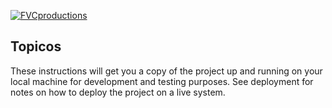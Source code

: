 <a href="https://gitlab.com/rocha.public/cursos/jenkins-em-larga-escala/-/wikis/home"><img src="https://gitlab.com/rocha.public/cursos/jenkins-em-larga-escala/-/wikis/images/missaodevops-jenkins-docker-kube.png" title="FVCproductions" alt="FVCproductions"></a>

## Topicos

These instructions will get you a copy of the project up and running on your local machine for development and testing purposes. See deployment for notes on how to deploy the project on a live system.


